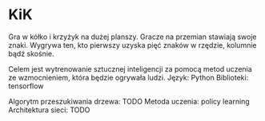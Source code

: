 # KiK
Gra w kółko i krzyżyk na dużej planszy. Gracze na przemian stawiają swoje znaki. Wygrywa ten, kto pierwszy uzyska pięć znaków w rzędzie, kolumnie bądź skośnie.

Celem jest wytrenowanie sztucznej inteligencji za pomocą metod uczenia ze wzmocnieniem, która będzie ogrywała ludzi.
Język: Python
Biblioteki: tensorflow

Algorytm przeszukiwania drzewa: TODO
Metoda uczenia: policy learning
Architektura sieci: TODO

